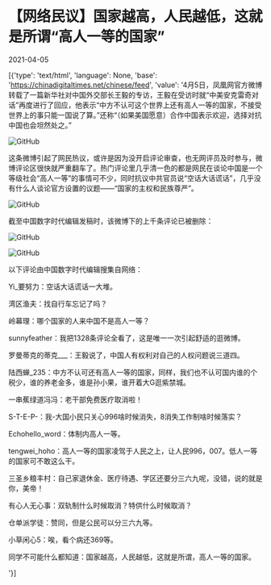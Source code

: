 # 【网络民议】国家越高，人民越低，这就是所谓“高人一等的国家”

2021-04-05

[{'type': 'text/html', 'language': None, 'base': 'https://chinadigitaltimes.net/chinese/feed', 'value': '4月5日，凤凰网官方微博转载了一篇新华社对中国外交部长王毅的专访，王毅在受访时就“中美安克雷奇对话”再度进行了回应，他表示“中方不认可这个世界上还有高人一等的国家，不接受世界上的事只能一国说了算。”还称“（如果美国愿意）合作中国表示欢迎，选择对抗中国也会坦然处之。”

![GitHub](https://chinadigitaltimes.net/chinese/files/2021/04/image-1617617731670.png)

这条微博引起了网民热议，或许是因为没开启评论审查，也无网评员及时参与，微博评论区很快就严重翻车了。热门评论里几乎清一色的都是网民在谈论中国是一个等级社会“高人一等”的事情可不少，同时抗议中共官员说“空话大话谎话”，几乎没有什么人谈论官方设置的议题——“国家的主权和民族尊严”。

![GitHub](https://chinadigitaltimes.net/chinese/files/2021/04/截图-scaled.jpg)

截至中国数字时代编辑发稿时，该微博下的上千条评论已被删除：

![GitHub](https://chinadigitaltimes.net/chinese/files/2021/04/image-1617619184710.png)

![GitHub](https://chinadigitaltimes.net/chinese/files/2021/04/image-1617619160645.png)

以下评论由中国数字时代编辑搜集自网络：



Yi_要努力：空话大话谎话一大堆。

湾区渔夫：找自行车忘记了吗？

岭幕理：哪个国家的人来中国不是高人一等？

sunnyfeather：我把1328条评论全看了，这是唯一一次引起舒适的逛微博。

罗曼蒂克的蒂克___：王毅说了，中国人有权利对自己的人权问题说三道四。

陆西蝉_235：中方不认可还有高人一等的国家，同样，我们也不认可国内谁的个税少，谁的养老金多，谁是孙小果，谁开着大G逛紫禁城。

一串蕉绿道冯冯：老干部免费医疗取消啦！

S-T-E-P-：我-大国小民只关心996啥时候消失，8消失工作制啥时候落实？

Echohello_word：体制内高人一等。

tengwei_hoho：高人一等的国家凌驾于人民之上，让人民996，007。低人一等的国家可不敢这么干。

三圣乡粮丰村：自己家退休金、医疗待遇、学区还要分三六九呢，没错，说的就是你，美帝！

有心人无心事：双轨制什么时候取消？特供什么时候取消？

仓单派学徒：赞同，但是公民可以分三六九等。

小草闲心5：唉，看个病还369等。

同学不可能什么都知道：国家越高，人民越低，这就是所谓，高人一等的国家。

'}]